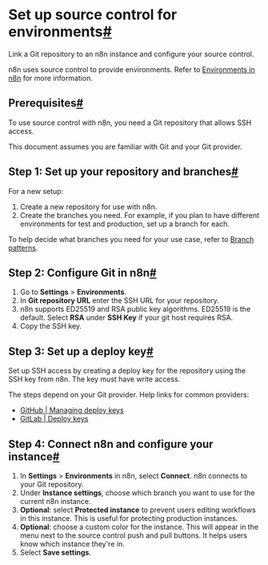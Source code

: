 [](https://github.com/n8n-io/n8n-docs/edit/main/docs/source-control-environments/setup.md "Edit this page")

# Set up source control for environments[#](#set-up-source-control-for-environments "Permanent link")

Link a Git repository to an n8n instance and configure your source control.

n8n uses source control to provide environments. Refer to [Environments in n8n](../understand/environments/) for more information.

## Prerequisites[#](#prerequisites "Permanent link")

To use source control with n8n, you need a Git repository that allows SSH access.

This document assumes you are familiar with Git and your Git provider.

## Step 1: Set up your repository and branches[#](#step-1-set-up-your-repository-and-branches "Permanent link")

For a new setup:

1.  Create a new repository for use with n8n.
2.  Create the branches you need. For example, if you plan to have different environments for test and production, set up a branch for each.

To help decide what branches you need for your use case, refer to [Branch patterns](../understand/patterns/).

## Step 2: Configure Git in n8n[#](#step-2-configure-git-in-n8n "Permanent link")

1.  Go to **Settings** > **Environments**.
2.  In **Git repository URL** enter the SSH URL for your repository.
3.  n8n supports ED25519 and RSA public key algorithms. ED25519 is the default. Select **RSA** under **SSH Key** if your git host requires RSA.
4.  Copy the SSH key.

## Step 3: Set up a deploy key[#](#step-3-set-up-a-deploy-key "Permanent link")

Set up SSH access by creating a deploy key for the repository using the SSH key from n8n. The key must have write access.

The steps depend on your Git provider. Help links for common providers:

*   [GitHub | Managing deploy keys](https://docs.github.com/en/authentication/connecting-to-github-with-ssh/managing-deploy-keys)
*   [GitLab | Deploy keys](https://docs.gitlab.com/ee/user/project/deploy_keys/)

## Step 4: Connect n8n and configure your instance[#](#step-4-connect-n8n-and-configure-your-instance "Permanent link")

1.  In **Settings** > **Environments** in n8n, select **Connect**. n8n connects to your Git repository.
2.  Under **Instance settings**, choose which branch you want to use for the current n8n instance.
3.  **Optional**: select **Protected instance** to prevent users editing workflows in this instance. This is useful for protecting production instances.
4.  **Optional**: choose a custom color for the instance. This will appear in the menu next to the source control push and pull buttons. It helps users know which instance they're in.
5.  Select **Save settings**.